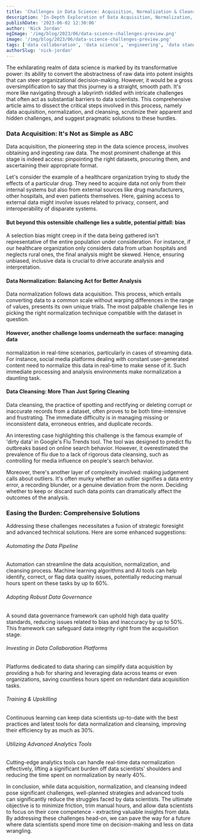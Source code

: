 ```yaml
---
title: 'Challenges in Data Science: Acquisition, Normalization & Cleansing'
description: 'In-Depth Exploration of Data Acquisition, Normalization, and Cleansing Challenges: A Data Scientist''s Detailed Perspective'
publishDate: '2023-06-02 12:30:06'
author: 'Nick Jordan'
ogImage: '/img/blog/2023/06/data-science-challenges-preview.png'
image: '/img/blog/2023/06/data-science-challenges-preview.png'
tags: ['data collaboration', 'data science', 'engineering', 'data standardization']
authorSlug: 'nick-jordan'
---
```

The exhilarating realm of data science is marked by its transformative power: its ability to convert the abstractness of raw data into potent insights that can steer organizational decision-making. However, it would be a gross oversimplification to say that this journey is a straight, smooth path. It's more like navigating through a labyrinth riddled with intricate challenges that often act as substantial barriers to data scientists. This comprehensive article aims to dissect the critical steps involved in this process, namely data acquisition, normalization, and cleansing, scrutinize their apparent and hidden challenges, and suggest pragmatic solutions to these hurdles.  
  
### Data Acquisition: It's Not as Simple as ABC

Data acquisition, the pioneering step in the data science process, involves obtaining and ingesting raw data. The most prominent challenge at this stage is indeed access: pinpointing the right datasets, procuring them, and ascertaining their appropriate format.
  
Let's consider the example of a healthcare organization trying to study the effects of a particular drug. They need to acquire data not only from their internal systems but also from external sources like drug manufacturers, other hospitals, and even patients themselves. Here, gaining access to external data might involve issues related to privacy, consent, and interoperability of disparate systems.  
  
#### But beyond this ostensible challenge lies a subtle, potential pitfall: bias

A selection bias might creep in if the data being gathered isn't representative of the entire population under consideration. For instance, if our healthcare organization only considers data from urban hospitals and neglects rural ones, the final analysis might be skewed. Hence, ensuring unbiased, inclusive data is crucial to drive accurate analysis and interpretation.  
  
#### Data Normalization: Balancing Act for Better Analysis

Data normalization follows data acquisition. This process, which entails converting data to a common scale without warping differences in the range of values, presents its own unique trials. The most palpable challenge lies in picking the right normalization technique compatible with the dataset in question.  
  
#### However, another challenge looms underneath the surface: managing data

normalization in real-time scenarios, particularly in cases of streaming data. For instance, social media platforms dealing with constant user-generated content need to normalize this data in real-time to make sense of it. Such immediate processing and analysis environments make normalization a daunting task.  
  
#### Data Cleansing: More Than Just Spring Cleaning

Data cleansing, the practice of spotting and rectifying or deleting corrupt or inaccurate records from a dataset, often proves to be both time-intensive and frustrating. The immediate difficulty is in managing missing or inconsistent data, erroneous entries, and duplicate records.  
  
An interesting case highlighting this challenge is the famous example of 'dirty data' in Google's Flu Trends tool. The tool was designed to predict flu outbreaks based on online search behavior. However, it overestimated the prevalence of flu due to a lack of rigorous data cleansing, such as controlling for media influence on people's search behavior.  
  
Moreover, there's another layer of complexity involved: making judgement calls about outliers. It's often murky whether an outlier signifies a data entry error, a recording blunder, or a genuine deviation from the norm. Deciding whether to keep or discard such data points can dramatically affect the outcomes of the analysis.  
  
### Easing the Burden: Comprehensive Solutions

Addressing these challenges necessitates a fusion of strategic foresight and advanced technical solutions. Here are some enhanced suggestions:  
  
###### Automating the Data Pipeline

Automation can streamline the data acquisition, normalization, and cleansing process. Machine learning algorithms and AI tools can help identify, correct, or flag data quality issues, potentially reducing manual hours spent on these tasks by up to 60%.  
  
###### Adopting Robust Data Governance

A sound data governance framework can uphold high data quality standards, reducing issues related to bias and inaccuracy by up to 50%. This framework can safeguard data integrity right from the acquisition stage.  
  
###### Investing in Data Collaboration Platforms

Platforms dedicated to data sharing can simplify data acquisition by providing a hub for sharing and leveraging data across teams or even organizations, saving countless hours spent on redundant data acquisition tasks.  
  
###### Training & Upskilling

Continuous learning can keep data scientists up-to-date with the best practices and latest tools for data normalization and cleansing, improving their efficiency by as much as 30%.  
  
###### Utilizing Advanced Analytics Tools

Cutting-edge analytics tools can handle real-time data normalization effectively, lifting a significant burden off data scientists' shoulders and reducing the time spent on normalization by nearly 40%.  
  
In conclusion, while data acquisition, normalization, and cleansing indeed pose significant challenges, well-planned strategies and advanced tools can significantly reduce the struggles faced by data scientists. The ultimate objective is to minimize friction, trim manual hours, and allow data scientists to focus on their core competence - extracting valuable insights from data. By addressing these challenges head-on, we can pave the way for a future where data scientists spend more time on decision-making and less on data wrangling.
